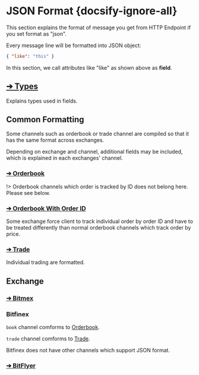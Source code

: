 # JSON Format {docsify-ignore-all}

This section explains the format of message you get from HTTP Endpoint if you set format as "json".

Every message line will be formatted into JSON object:

```json
{ "like": "this" }
```

In this section, we call attributes like "like" as shown above as **field**.

## [➔ Types](http/format/types.md)

Explains types used in fields.

## Common Formatting

Some channels such as orderbook or trade channel are compiled so that it has the same format across exchanges.

Depending on exchange and channel, additional fields may be included, which is explained in each exchanges' channel.

### [➔ Orderbook](http/format/orderbook.md)

!> Orderbook channels which order is tracked by ID does not belong here. Please see below.

### [➔ Orderbook With Order ID](http/format/orderbook-orderid.md)

Some exchange force client to track individual order by order ID and have to be treated differently than normal orderbook channels which track order by price.

### [➔ Trade](http/format/trade.md)

Individual trading are formatted.

## Exchange

### [➔ Bitmex](http/format/bitmex.md)

### Bitfinex

`book` channel comforms to [Orderbook](http/format/orderbook.md).

`trade` channel comforms to [Trade](http/format/trade.md).

Bitfinex does not have other channels which support JSON format.

### [➔ BitFlyer](http/format/bitflyer.md)
